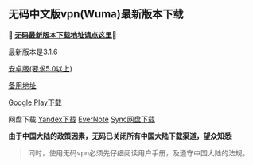 ## 无码中文版vpn(Wuma)最新版本下载 
**🔴 [无码最新版本下载地址请点这里](https://www.evernote.com/shard/s465/sh/aeabcf3c-afee-487d-86a9-e768e56c95c4/07dfd930037e7f3769bf09c4e9ca1f4c/res/b1839f2e-34b4-4711-802d-72e740b2ac23/Wuma-git-3.1.6-sign.apk)🔴**

最新版本是3.1.6

[安卓版(要求5.0以上)](https://www.evernote.com/shard/s465/sh/aeabcf3c-afee-487d-86a9-e768e56c95c4/07dfd930037e7f3769bf09c4e9ca1f4c)

[备用地址](https://dl0tgz6ee3upo.cloudfront.net/production/app/builds/024/997/005/original/e76a271cdbabb4dd08c62589bf3d7530/Wuma-git-3.1.6.apk) 

[Google Play下载](https://play.google.com/store/apps/details?id=com.muma.pn) 

网盘下载
[Yandex下载](https://yadi.sk/d/rs1npX063TpCTB) 
[EverNote](https://www.evernote.com/shard/s465/sh/aeabcf3c-afee-487d-86a9-e768e56c95c4/07dfd930037e7f3769bf09c4e9ca1f4c) 
[Sync网盘下载](https://ln.sync.com/dl/9c3f10be0/7ihrejim-xtwzcczk-hjudqw-cxxrnxji) 

**由于中国大陆的政策因素，无码已关闭所有中国大陆下载渠道，望众知悉**
> 同时，使用无码vpn必须先仔细阅读用户手册，及遵守中国大陆的法规。



